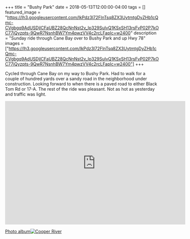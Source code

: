 +++
title =  "Bushy Park"
date = 2018-05-13T12:00:00-04:00
tags = []
featured_image = "https://lh3.googleusercontent.com/lkPdz3l72FlnTsq8ZX3UytmtgDyZHb1cQmc-CVgbgq9AdUSDjlCFaUBZ28QcNnNst2v_Ip329SulvQ1KSxSH13rsFvP02P7kOC77iQyzpts-9QwR7NsnhBW7Ym4pwzVV4c2rcLFaplc=w2400"
description = "Sunday ride through Cane Bay over to Bushy Park and up Hwy 78"
images = ["https://lh3.googleusercontent.com/lkPdz3l72FlnTsq8ZX3UytmtgDyZHb1cQmc-CVgbgq9AdUSDjlCFaUBZ28QcNnNst2v_Ip329SulvQ1KSxSH13rsFvP02P7kOC77iQyzpts-9QwR7NsnhBW7Ym4pwzVV4c2rcLFaplc=w2400"]
+++

Cycled through Cane Bay on my way to Bushy Park. Had to walk for a couple of hundred yards over a sandy road in the neighborhood under construction. Looking forward to when there is a paved road to either Black Tom Rd or 17-A. The rest of the ride was pleasant. Not as hot as yesterday and traffic was light.

<iframe height='405' width='590' frameborder='0' allowtransparency='true' scrolling='no' src='https://www.strava.com/activities/1569564716/embed/a46b256eee4273d5f75ef9ca3300592eefa86ef2'></iframe>

[Photo album![Cooper River](https://lh3.googleusercontent.com/ZCiLEn1saMUDjCg-Z9r49TgxM98NS82VEvaARtXotqEh4cMNq5cMuCsIArrobfFls96GprhuBSpA5DVxqYXdyrv_W-Czhce1Rl6IsWABL2Ip9F8fFKQ-MiQLkmEJh12-TSveH2admV0=w2400)](https://photos.app.goo.gl/NIAIwintiMgigGJq1)
